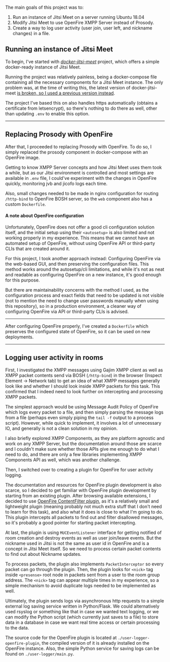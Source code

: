 


The main goals of this project was to:
1. Run an instance of Jitsi Meet on a server running Ubuntu 18.04
2. Modify Jitsi Meet to use OpenFire XMPP Server instead of Prosody.
3. Create a way to log user activity (user join, user left, and nickname changes) in a file.

## Running an instance of Jitsi Meet

To begin, I've started with *[docker-jitsi-meet](https://github.com/jitsi/docker-jitsi-meet)* project, which offers a simple docker-ready instance of Jitsi Meet.

Running the project was relatively painless, being a docker-compose file containing all the necessary components for a Jitsi Meet instance. The only problem was, at the time of writing this, the latest version of docker-jitsi-meet [is broken, so I used a previous version instead](https://community.jitsi.org/t/you-have-been-disconnected-on-fresh-docker-installation/89121/5).

The project I've based this on also handles https automatically (obtains a certificate from letsencrypt), so there's nothing to do there as well, other than updating `.env` to enable this option.

---

## Replacing Prosody with OpenFire

After that, I proceeded to replacing Prosody with OpenFire. To do so, I simply replaced the prosody component in docker-compose with an OpenFire image.

Getting to know XMPP Server concepts and how Jitsi Meet uses them took a while, but as our Jitsi environment is controlled and most settings are available in `.env` file, I could've experiment with the changes in OpenFire quickly, monitoring jvb and jicofo logs each time.

Also, small changes needed to be made in nginx configuration for routing `/http-bind` to OpenFire BOSH server, so the `web` component also has a custom `Dockerfile`.

#### A note about OpenFire configuration

Unfortunately, OpenFire does not offer a good cli configuration solution itself, and the initial setup using their `<autosetup>` is also limited and not working properly in my experience. This means that we cannot have an automated setup of OpenFire, without using OpenFire API or third-party CLIs that are created around it.

For this project, I took another approach instead: Configuring OpenFire via the web-based GUI, and then preserving the configuration files. This method works around the autosetup/cli limitations, and while it's not as neat and readable as configuring OpenFire on a new instance, it's good enough for this purpose. 

But there are maintainability concerns with the method I used, as the configuration process and exact fields that need to be updated is not visible (not to mention the need to change user passwords manually when using this repository), so in a production environment, a cleaner way of configuring OpenFire via API or third-party CLIs is advised.


----

After configuring OpenFire properly, I've created a `Dockerfile` which preserves the configured state of OpenFire, so it can be used on new deployments.

----

## Logging user activity in rooms

First, I investigated the XMPP messages using Gajim XMPP client as well as XMPP packet contents send via BOSH (`/http-bind`) in the browser (Inspect Element -> Network tab) to get an idea of what XMPP messages generally look like and whether I should look inside XMPP packets for this task. This confirmed that I indeed need to look further on intercepting and processing XMPP packets.

The simplest approach would be using Message Audit Policy of OpenFire which logs every packet to a file, and then simply parsing the message logs from a file (perhaps even simply piping the `tail -f` output to a process script). However, while quick to implement, it involves a lot of unnecessary IO, and generally is not a clean solution in my opinion.

I also briefly explored XMPP Components, as they are platform agnostic and work on any XMPP Server, but the documentation around those are scarce and I couldn't make sure whether those APIs give me enough to do what I need to do, and there are only a few libraries implementing XMPP Components API as well, which was another challenge.

Then, I switched over to creating a plugin for OpenFire for user activity logging.

The documentation and resources for OpenFire plugin development is also scarce, so I decided to get familiar with OpenFire plugin development by starting from an existing plugin. After browsing available extensions, I decided to use [OpenFire ContentFilter plugin](https://github.com/igniterealtime/openfire-contentFilter-plugin), as it's a relatively small and lightweight plugin (meaning probably not much extra stuff that I don't need to learn for this task), and also what it does is close to what I'm going to do. This plugin intercepts all packets to find out and filter disallowed messages, so it's probably a good pointer for starting packet intercepting.

At last, the plugin is using `MUCEventListener` interface for getting notified of room creation and destroy events as well as user join/leave events. But the nickname used in Jitsi is not the same as user id in OpenFire and is a concept in Jitsi Meet itself. So we need to process certain packet contents to find out about Nickname updates.

To process packets, the plugin also implements `PacketInterceptor` so every packet can go through the plugin. Then, the plugin looks for `<nick>` tag inside `<presense>` root node in packets sent from a user to the room group address. The `<nick>` tag can appear multiple times in my experience, so a simple mechanism to avoid duplicate logs needed to be implemented as well.

Ultimately, the plugin sends logs via asynchronous http requests to a simple external log saving service written in Python/Flask. We could alternatively used rsyslog or something like that in case we wanted text logging, or we can modify the Python script (which currently just saves to a file) to store data in a database in case we want real time access or certain processing to the data.

The source code for the OpenFire plugin is located at `./user-logger-openfire-plugin`, the compiled version of it is already installed on the OpenFire instance. Also, the simple Python service for saving logs can be found on `./user-logger/main.py`.
